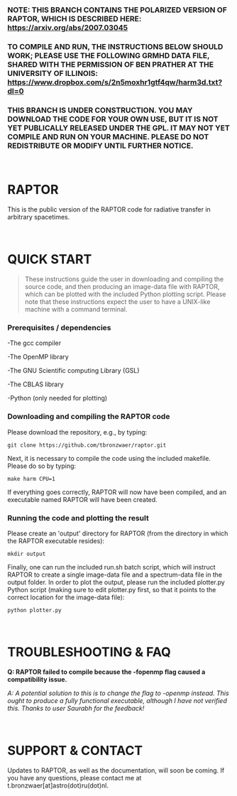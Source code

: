 ### NOTE: THIS BRANCH CONTAINS THE POLARIZED VERSION OF RAPTOR, WHICH IS DESCRIBED HERE: https://arxiv.org/abs/2007.03045

### TO COMPILE AND RUN, THE INSTRUCTIONS BELOW SHOULD WORK; PLEASE USE THE FOLLOWING GRMHD DATA FILE, SHARED WITH THE PERMISSION OF BEN PRATHER AT THE UNIVERSITY OF ILLINOIS: https://www.dropbox.com/s/2n5moxhr1gtf4qw/harm3d.txt?dl=0

### THIS BRANCH IS UNDER CONSTRUCTION. YOU MAY DOWNLOAD THE CODE FOR YOUR OWN USE, BUT IT IS NOT YET PUBLICALLY RELEASED UNDER THE GPL. IT MAY NOT YET COMPILE AND RUN ON YOUR MACHINE. PLEASE DO NOT REDISTRIBUTE OR MODIFY UNTIL FURTHER NOTICE.

<br /> 

# RAPTOR

This is the public version of the RAPTOR code for radiative transfer in arbitrary spacetimes. 

<br />

# QUICK START

> These instructions guide the user in downloading and compiling the source code, and then producing an image-data file with RAPTOR, which can be plotted with the included Python plotting script.
Please note that these instructions expect the user to have a UNIX-like machine with a command terminal.

### Prerequisites / dependencies
-The gcc compiler 

-The OpenMP library

-The GNU Scientific computing Library (GSL)

-The CBLAS library

-Python (only needed for plotting)

### Downloading and compiling the RAPTOR code

Please download the repository, e.g., by typing:
```
git clone https://github.com/tbronzwaer/raptor.git
```
Next, it is necessary to compile the code using the included makefile. Please do so by typing:
```
make harm CPU=1
```
If everything goes correctly, RAPTOR will now have been compiled, and an executable named RAPTOR will have been created. 

### Running the code and plotting the result

Please create an 'output' directory for RAPTOR (from the directory in which the RAPTOR executable resides):
```
mkdir output
```
Finally, one can run the included run.sh batch script, which will instruct RAPTOR to create a single image-data file and a spectrum-data file in the output folder. In order to plot the output, please run the included plotter.py Python script (making sure to edit plotter.py first, so that it points to the correct location for the image-data file):
```
python plotter.py
```

<br />

# TROUBLESHOOTING & FAQ

**Q: RAPTOR failed to compile because the -fopenmp flag caused a compatibility issue.**

*A: A potential solution to this is to change the flag to -openmp instead. This ought to produce a fully functional executable, although I have not verified this. Thanks to user Saurabh for the feedback!*

<br />

# SUPPORT & CONTACT

Updates to RAPTOR, as well as the documentation, will soon be coming. If you have any questions, please contact me at t.bronzwaer[at]astro(dot)ru(dot)nl.
